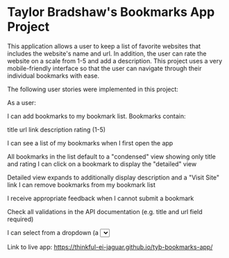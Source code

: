 # Taylor Bradshaw's Bookmarks App Project

This application allows a user to keep a list of favorite websites that includes the website's name and url. In addition, the user can rate the website on a scale from 1-5 and add a description. This project uses a very mobile-friendly interface so that the user can navigate through their individual bookmarks with ease.

The following user stories were implemented in this project:


As a user:

I can add bookmarks to my bookmark list. Bookmarks contain:

title
url link
description
rating (1-5)

I can see a list of my bookmarks when I first open the app

All bookmarks in the list default to a "condensed" view showing only title and rating
I can click on a bookmark to display the "detailed" view

Detailed view expands to additionally display description and a "Visit Site" link
I can remove bookmarks from my bookmark list

I receive appropriate feedback when I cannot submit a bookmark

Check all validations in the API documentation (e.g. title and url field required)

I can select from a dropdown (a <select> element) a "minimum rating" to filter the list by all bookmarks rated at or above the chosen selection

Link to live app:
<https://thinkful-ei-jaguar.github.io/tyb-bookmarks-app/>